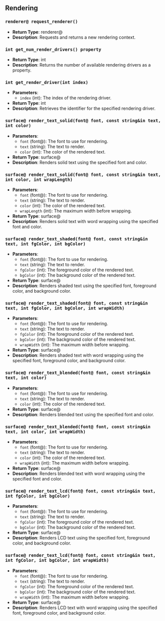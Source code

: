 ## Rendering

### `renderer@ request_renderer()`
- **Return Type**: renderer@
- **Description**: Requests and returns a new rendering context.

### `int get_num_render_drivers() property`
- **Return Type**: int
- **Description**: Returns the number of available rendering drivers as a property.

### `int get_render_driver(int index)`
- **Parameters**:
  - `index` (int): The index of the rendering driver.
- **Return Type**: int
- **Description**: Retrieves the identifier for the specified rendering driver.

### `surface@ render_text_solid(font@ font, const string&in text, int color)`
- **Parameters**:
  - `font` (font@): The font to use for rendering.
  - `text` (string): The text to render.
  - `color` (int): The color of the rendered text.
- **Return Type**: surface@
- **Description**: Renders solid text using the specified font and color.

### `surface@ render_text_solid(font@ font, const string&in text, int color, int wrapLength)`
- **Parameters**:
  - `font` (font@): The font to use for rendering.
  - `text` (string): The text to render.
  - `color` (int): The color of the rendered text.
  - `wrapLength` (int): The maximum width before wrapping.
- **Return Type**: surface@
- **Description**: Renders solid text with word wrapping using the specified font and color.

### `surface@ render_text_shaded(font@ font, const string&in text, int fgColor, int bgColor)`
- **Parameters**:
  - `font` (font@): The font to use for rendering.
  - `text` (string): The text to render.
  - `fgColor` (int): The foreground color of the rendered text.
  - `bgColor` (int): The background color of the rendered text.
- **Return Type**: surface@
- **Description**: Renders shaded text using the specified font, foreground color, and background color.

### `surface@ render_text_shaded(font@ font, const string&in text, int fgColor, int bgColor, int wrapWidth)`
- **Parameters**:
  - `font` (font@): The font to use for rendering.
  - `text` (string): The text to render.
  - `fgColor` (int): The foreground color of the rendered text.
  - `bgColor` (int): The background color of the rendered text.
  - `wrapWidth` (int): The maximum width before wrapping.
- **Return Type**: surface@
- **Description**: Renders shaded text with word wrapping using the specified font, foreground color, and background color.

### `surface@ render_text_blended(font@ font, const string&in text, int color)`
- **Parameters**:
  - `font` (font@): The font to use for rendering.
  - `text` (string): The text to render.
  - `color` (int): The color of the rendered text.
- **Return Type**: surface@
- **Description**: Renders blended text using the specified font and color.

### `surface@ render_text_blended(font@ font, const string&in text, int color, int wrapWidth)`
- **Parameters**:
  - `font` (font@): The font to use for rendering.
  - `text` (string): The text to render.
  - `color` (int): The color of the rendered text.
  - `wrapWidth` (int): The maximum width before wrapping.
- **Return Type**: surface@
- **Description**: Renders blended text with word wrapping using the specified font and color.

### `surface@ render_text_lcd(font@ font, const string&in text, int fgColor, int bgColor)`
- **Parameters**:
  - `font` (font@): The font to use for rendering.
  - `text` (string): The text to render.
  - `fgColor` (int): The foreground color of the rendered text.
  - `bgColor` (int): The background color of the rendered text.
- **Return Type**: surface@
- **Description**: Renders LCD text using the specified font, foreground color, and background color.

### `surface@ render_text_lcd(font@ font, const string&in text, int fgColor, int bgColor, int wrapWidth)`
- **Parameters**:
  - `font` (font@): The font to use for rendering.
  - `text` (string): The text to render.
  - `fgColor` (int): The foreground color of the rendered text.
  - `bgColor` (int): The background color of the rendered text.
  - `wrapWidth` (int): The maximum width before wrapping.
- **Return Type**: surface@
- **Description**: Renders LCD text with word wrapping using the specified font, foreground color, and background color.
